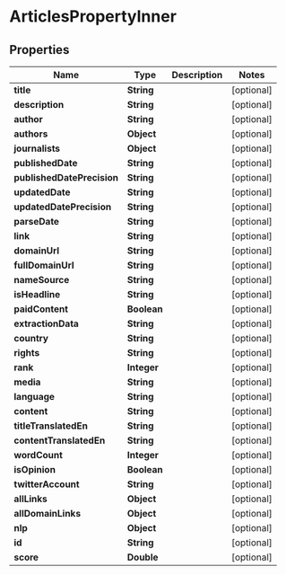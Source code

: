 

# ArticlesPropertyInner


## Properties

| Name | Type | Description | Notes |
|------------ | ------------- | ------------- | -------------|
|**title** | **String** |  |  [optional] |
|**description** | **String** |  |  [optional] |
|**author** | **String** |  |  [optional] |
|**authors** | **Object** |  |  [optional] |
|**journalists** | **Object** |  |  [optional] |
|**publishedDate** | **String** |  |  [optional] |
|**publishedDatePrecision** | **String** |  |  [optional] |
|**updatedDate** | **String** |  |  [optional] |
|**updatedDatePrecision** | **String** |  |  [optional] |
|**parseDate** | **String** |  |  [optional] |
|**link** | **String** |  |  [optional] |
|**domainUrl** | **String** |  |  [optional] |
|**fullDomainUrl** | **String** |  |  [optional] |
|**nameSource** | **String** |  |  [optional] |
|**isHeadline** | **String** |  |  [optional] |
|**paidContent** | **Boolean** |  |  [optional] |
|**extractionData** | **String** |  |  [optional] |
|**country** | **String** |  |  [optional] |
|**rights** | **String** |  |  [optional] |
|**rank** | **Integer** |  |  [optional] |
|**media** | **String** |  |  [optional] |
|**language** | **String** |  |  [optional] |
|**content** | **String** |  |  [optional] |
|**titleTranslatedEn** | **String** |  |  [optional] |
|**contentTranslatedEn** | **String** |  |  [optional] |
|**wordCount** | **Integer** |  |  [optional] |
|**isOpinion** | **Boolean** |  |  [optional] |
|**twitterAccount** | **String** |  |  [optional] |
|**allLinks** | **Object** |  |  [optional] |
|**allDomainLinks** | **Object** |  |  [optional] |
|**nlp** | **Object** |  |  [optional] |
|**id** | **String** |  |  [optional] |
|**score** | **Double** |  |  [optional] |



